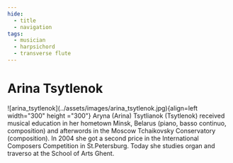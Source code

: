 ```yaml
---
hide:
  - title
  - navigation
tags: 
  - musician
  - harpsichord
  - transverse flute
---
```


# Arina Tsytlenok

<div class="grid" markdown>
![arina_tsytlenok](../assets/images/arina_tsytlenok.jpg){align=left width="300" height ="300"}
Aryna (Arina) Tsytlianok (Tsytlenok) received musical education in her hometown Minsk, Belarus (piano, basso continuo, composition) and afterwords in the Moscow Tchaikovsky Conservatory (composition). In 2004 she got a second price in the International Composers Competition in St.Petersburg. Today she studies organ and traverso at the School of Arts Ghent.

</div> 


